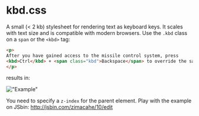 kbd.css
======

A small (< 2 kb) stylesheet for rendering text as keyboard keys. It scales with text size and is compatible with modern browsers. Use the `.kbd` class on a `span` or the `<kbd>` tag:

```html
<p>
After you have gained access to the missile control system, press 
<kbd>Ctrl</kbd> + <span class="kbd">Backspace</span> to override the safety controls.
</p>
```

results in:

!["Example"](https://raw.githubusercontent.com/JSlote/kbd.css/master/example.png "Example")

You need to specify a `z-index` for the parent element. Play with the example on JSbin: http://jsbin.com/zimacahe/10/edit
